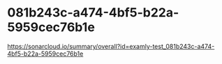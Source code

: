 # 081b243c-a474-4bf5-b22a-5959cec76b1e
https://sonarcloud.io/summary/overall?id=examly-test_081b243c-a474-4bf5-b22a-5959cec76b1e
